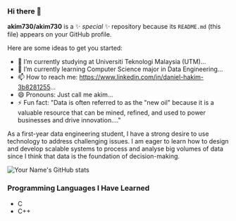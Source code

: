 ### Hi there 👋


**akim730/akim730** is a ✨ _special_ ✨ repository because its `README.md` (this file) appears on your GitHub profile.

Here are some ideas to get you started:

- 🔭 I’m currently studying at Universiti Teknologi Malaysia (UTM)...
- 🌱 I’m currently learning Computer Science major in Data Engineering...
- 📫 How to reach me: https://www.linkedin.com/in/daniel-hakim-3b8281255...
- 😄 Pronouns: Just call me akim...
- ⚡ Fun fact: "Data is often referred to as the "new oil" because it is a valuable resource that can be mined, refined, and used to power businesses and drive innovation...."

As a first-year data engineering student, I have a strong desire to use technology to address challenging issues. I am eager to learn how to design and develop scalable systems to process and analyse big volumes of data since I think that data is the foundation of decision-making.

![Your Name's GitHub stats](https://github-readme-stats.vercel.app/api?username=akim730)
### Programming Languages I Have Learned

- C
- C++
